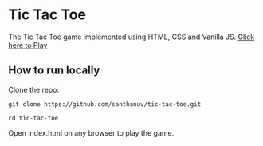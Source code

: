 # Tic Tac Toe

The Tic Tac Toe game implemented using HTML, CSS and Vanilla JS.
[Click here to Play](https://santhanuv.github.io/tic-tac-toe/)

## How to run locally

Clone the repo:
```
git clone https://github.com/santhanuv/tic-tac-toe.git

cd tic-tac-toe
```
Open index.html on any browser to play the game.
